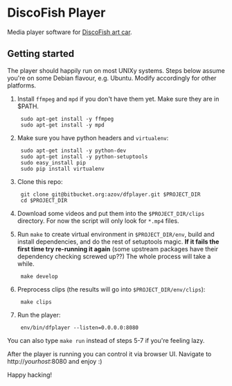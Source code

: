 DiscoFish Player
================

Media player software for [DiscoFish art car](http://www.discofish.org/).


Getting started
---------------

The player should happily run on most UNIXy systems. Steps below assume
you're on some Debian flavour, e.g. Ubuntu. Modify accordingly for other 
platforms.

1. Install `ffmpeg` and `mpd` if you don't have them yet. Make sure they are in
$PATH.  


        sudo apt-get install -y ffmpeg
        sudo apt-get install -y mpd

2. Make sure you have python headers and `virtualenv`:
		
		sudo apt-get install -y python-dev
        sudo apt-get install -y python-setuptools
        sudo easy_install pip
        sudo pip install virtualenv

3. Clone this repo:

        git clone git@bitbucket.org:azov/dfplayer.git $PROJECT_DIR
        cd $PROJECT_DIR

4. Download some videos and put them into the `$PROJECT_DIR/clips` directory. 
For now the script will only look for `*.mp4` files.


5. Run `make` to create virtual environment in `$PROJECT_DIR/env`, 
build and install dependencies, and do the rest of setuptools magic. **If it fails 
the first time try re-running it again** (some upstream packages have their 
dependency checking screwed up??) The whole process will take a while.

        make develop

6. Preprocess clips (the results will go into `$PROJECT_DIR/env/clips`):

        make clips

7. Run the player:

        env/bin/dfplayer --listen=0.0.0.0:8080

You can also type `make run` instead of steps 5-7 if you're feeling lazy.

After the player is running you can control it via browser UI. Navigate to 
http://*yourhost*:8080 and enjoy :)

Happy hacking!
